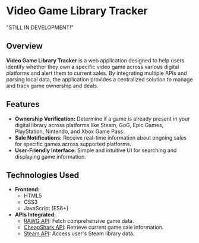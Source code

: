 # Video Game Library Tracker

"STILL IN DEVELOPMENT!"

## Overview

**Video Game Library Tracker** is a web application designed to help users identify whether they own a specific video game across various digital platforms and alert them to current sales. By integrating multiple APIs and parsing local data, the application provides a centralized solution to manage and track game ownership and deals.

## Features

- **Ownership Verification:** Determine if a game is already present in your digital library across platforms like Steam, GoG, Epic Games, PlayStation, Nintendo, and Xbox Game Pass.
- **Sale Notifications:** Receive real-time information about ongoing sales for specific games across supported platforms.
- **User-Friendly Interface:** Simple and intuitive UI for searching and displaying game information.

## Technologies Used

- **Frontend:**
  - HTML5
  - CSS3
  - JavaScript (ES6+)
- **APIs Integrated:**
  - [RAWG API](https://rawg.io/apidocs): Fetch comprehensive game data.
  - [CheapShark API](https://apidocs.cheapshark.com/): Retrieve current game sale information.
  - [Steam API](https://steamcommunity.com/dev): Access user's Steam library data.
